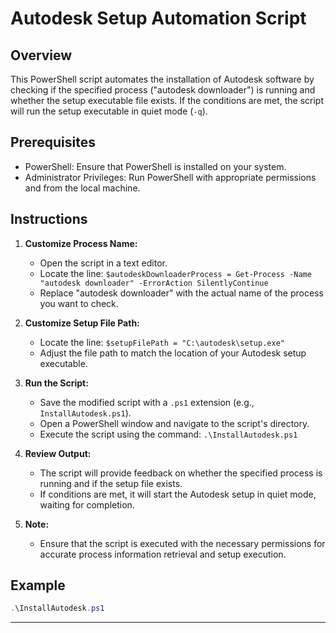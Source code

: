 # Autodesk Setup Automation Script

## Overview

This PowerShell script automates the installation of Autodesk software by checking if the specified process ("autodesk downloader") is running and whether the setup executable file exists. If the conditions are met, the script will run the setup executable in quiet mode (`-q`).

## Prerequisites

- PowerShell: Ensure that PowerShell is installed on your system.
- Administrator Privileges: Run PowerShell with appropriate permissions and from the local machine.

## Instructions

1. **Customize Process Name:**
   - Open the script in a text editor.
   - Locate the line: `$autodeskDownloaderProcess = Get-Process -Name "autodesk downloader" -ErrorAction SilentlyContinue`
   - Replace "autodesk downloader" with the actual name of the process you want to check.

2. **Customize Setup File Path:**
   - Locate the line: `$setupFilePath = "C:\autodesk\setup.exe"`
   - Adjust the file path to match the location of your Autodesk setup executable.

3. **Run the Script:**
   - Save the modified script with a `.ps1` extension (e.g., `InstallAutodesk.ps1`).
   - Open a PowerShell window and navigate to the script's directory.
   - Execute the script using the command: `.\InstallAutodesk.ps1`

4. **Review Output:**
   - The script will provide feedback on whether the specified process is running and if the setup file exists.
   - If conditions are met, it will start the Autodesk setup in quiet mode, waiting for completion.

5. **Note:**
   - Ensure that the script is executed with the necessary permissions for accurate process information retrieval and setup execution.

## Example

```powershell
.\InstallAutodesk.ps1
```

---
